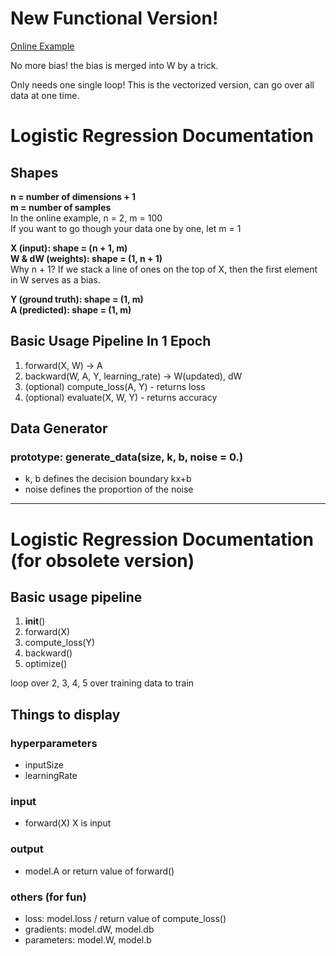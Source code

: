 # New Functional Version!
[Online Example](https://www.kaggle.com/idiott/logistic-regression-functional)

No more bias! the bias is merged into W by a trick.

Only needs one single loop! This is the vectorized version, can go over all data at one time.

# Logistic Regression Documentation
## Shapes
**n = number of dimensions + 1  
m = number of samples**  
In the online example, n = 2, m = 100  
If you want to go though your data one by one, let m = 1

**X (input): shape = (n + 1, m)  
W & dW (weights): shape = (1, n + 1)**  
Why n + 1? If we stack a line of ones on the top of X, then the first element in W serves as a bias.

**Y (ground truth): shape = (1, m)  
A (predicted): shape = (1, m)**

## Basic Usage Pipeline In 1 Epoch
1. forward(X, W) -> A
2. backward(W, A, Y, learning_rate) -> W(updated), dW
3. (optional) compute_loss(A, Y) - returns loss
4. (optional) evaluate(X, W, Y) - returns accuracy

## Data Generator
### prototype: generate_data(size, k, b, noise = 0.)
* k, b defines the decision boundary kx+b
* noise defines the proportion of the noise

---

# Logistic Regression Documentation (for obsolete version)
## Basic usage pipeline
1. __init__()
2. forward(X)
3. compute_loss(Y)
4. backward()
5. optimize()

loop over 2, 3, 4, 5 over training data to train
## Things to display
### hyperparameters
* inputSize
* learningRate
### input
* forward(X) X is input
### output
* model.A or return value of forward()
### others (for fun)
* loss: model.loss / return value of compute_loss()
* gradients: model.dW, model.db
* parameters: model.W, model.b

